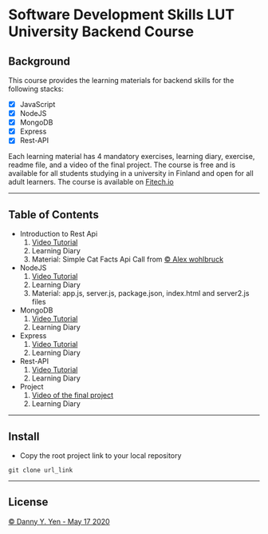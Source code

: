 # **Software Development Skills LUT University Backend Course**

## **Background**
This course provides the learning materials for backend skills for the following stacks:
- [x] JavaScript 
- [x]  NodeJS
- [x]  MongoDB
- [x]  Express
- [x]  Rest-API

Each learning material has 4 mandatory exercises, learning diary, exercise, readme file, and a video of the final project. 
The course is free and is available for all students studying in a university in Finland and open for all adult learners.
The course is available on [Fitech.io](https://fitech.io/en/) 
___

## Table of Contents

- Introduction to Rest Api 
    1. [Video Tutorial](https://www.youtube.com/watch?v=7YcW25PHnAA) 
    2. Learning Diary
    3. Material: Simple Cat Facts Api Call from [ © Alex wohlbruck](https://cat-fact.herokuapp.com)
- NodeJS
    1. [Video Tutorial](https://www.youtube.com/watch?v=7YcW25PHnAA)
    2. Learning Diary
    3. Material: app.js, server.js, package.json, index.html and server2.js files 
- MongoDB
    1. [Video Tutorial]()
    2. Learning Diary
- Express
    1. [Video Tutorial]()
    2. Learning Diary
- Rest-API
    1. [Video Tutorial]()
    2. Learning Diary
- Project
    1. [Video of the final project]()
    2. Learning Diary
___
## **Install**
- Copy the root project link to your local repository 
```
git clone url_link 

```

___
## License

[© Danny Y. Yen - May 17 2020](../LICENSE)